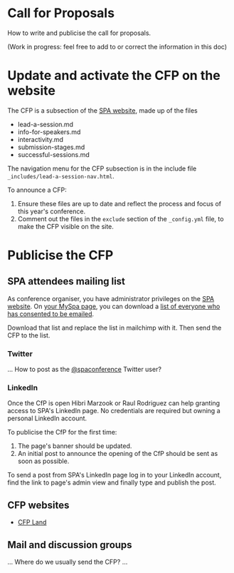 # Call for Proposals

How to write and publicise the call for proposals.

(Work in progress: feel free to add to or correct the information in this doc)


# Update and activate the CFP on the website

The CFP is a subsection of the [SPA website](https://github.com/spaconference/spa-website/), made up of the files

  * lead-a-session.md
  * info-for-speakers.md
  * interactivity.md
  * submission-stages.md
  * successful-sessions.md

The navigation menu for the CFP subsection is in the include file `_includes/lead-a-session-nav.html`.

To announce a CFP:

 1. Ensure these files are up to date and reflect the process and focus of this year's conference.
 2. Comment out the files in the `exclude` section of the `_config.yml` file, to make the CFP visible on the site.


# Publicise the CFP

## SPA attendees mailing list

As conference organiser, you have administrator privileges on the [SPA website](https://spaconference.org). On [your MySpa page](https://spaconference.org/scripts/myprofile.php), you can download a [list of everyone who has consented to be emailed](https://spaconference.org/scripts/org/users-csv.php).

Download that list and replace the list in mailchimp with it.  Then send the CFP to the list.

### Twitter

... How to post as the [@spaconference](https://twitter.com/spaconference) Twitter user?

### LinkedIn

Once the CfP is open Hibri Marzook or Raul Rodriguez can help granting access to SPA's LinkedIn page. No credentials are required but owning a personal LinkedIn account.

To publicise the CfP for the first time:

  1. The page's banner should be updated.
  2. An initial post to announce the opening of the CfP should be sent as soon as possible.

To send a post from SPA's LinkedIn page log in to your LinkedIn account, find the link to page's admin view and finally type and publish the post.

## CFP websites

* [CFP Land](https://www.cfpland.com/)


## Mail and discussion groups

... Where do we usually send the CFP? ...

